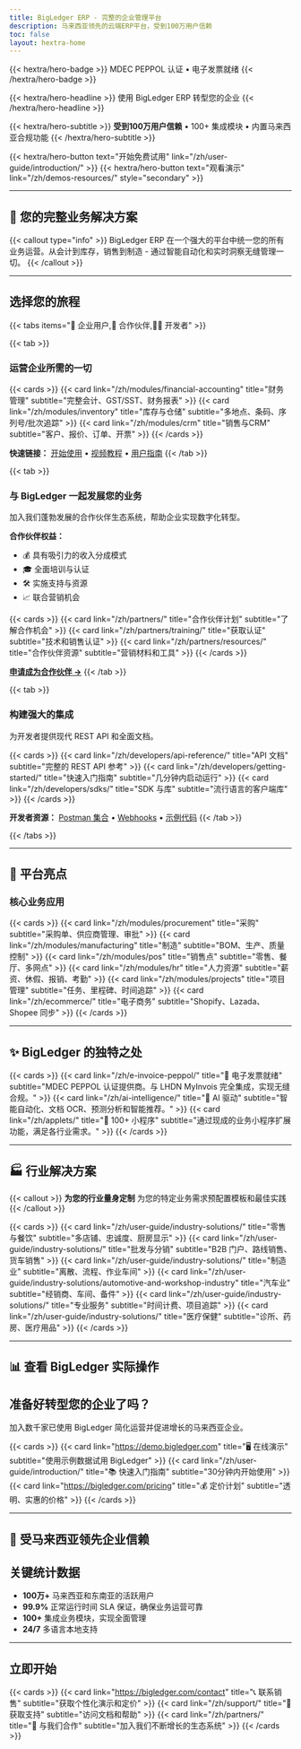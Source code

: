```yaml
---
title: BigLedger ERP - 完整的企业管理平台
description: 马来西亚领先的云端ERP平台，受到100万用户信赖
toc: false
layout: hextra-home
---
```


{{< hextra/hero-badge >}}
  MDEC PEPPOL 认证 • 电子发票就绪
{{< /hextra/hero-badge >}}

{{< hextra/hero-headline >}}
  使用 BigLedger ERP 转型您的企业
{{< /hextra/hero-headline >}}

{{< hextra/hero-subtitle >}}
  **受到100万用户信赖** • 100+ 集成模块 • 内置马来西亚合规功能
{{< /hextra/hero-subtitle >}}

{{< hextra/hero-button text="开始免费试用" link="/zh/user-guide/introduction/" >}}
{{< hextra/hero-button text="观看演示" link="/zh/demos-resources/" style="secondary" >}}

---

## 🎯 **您的完整业务解决方案**

{{< callout type="info" >}}
BigLedger ERP 在一个强大的平台中统一您的所有业务运营。从会计到库存，销售到制造 - 通过智能自动化和实时洞察无缝管理一切。
{{< /callout >}}

---

## **选择您的旅程**

{{< tabs items="🏢 企业用户,🤝 合作伙伴,👩‍💻 开发者" >}}

{{< tab >}}
### **运营企业所需的一切**

{{< cards >}}
  {{< card link="/zh/modules/financial-accounting" title="财务管理" subtitle="完整会计、GST/SST、财务报表" >}}
  {{< card link="/zh/modules/inventory" title="库存与仓储" subtitle="多地点、条码、序列号/批次追踪" >}}
  {{< card link="/zh/modules/crm" title="销售与CRM" subtitle="客户、报价、订单、开票" >}}
{{< /cards >}}

**快速链接：** [开始使用](/zh/user-guide/introduction/) • [视频教程](/zh/demos-resources/) • [用户指南](/zh/user-guide/)
{{< /tab >}}

{{< tab >}}
### **与 BigLedger 一起发展您的业务**

加入我们蓬勃发展的合作伙伴生态系统，帮助企业实现数字化转型。

**合作伙伴权益：**
- 💰 具有吸引力的收入分成模式
- 🎓 全面培训与认证
- 🛠️ 实施支持与资源
- 📈 联合营销机会

{{< cards >}}
  {{< card link="/zh/partners/" title="合作伙伴计划" subtitle="了解合作机会" >}}
  {{< card link="/zh/partners/training/" title="获取认证" subtitle="技术和销售认证" >}}
  {{< card link="/zh/partners/resources/" title="合作伙伴资源" subtitle="营销材料和工具" >}}
{{< /cards >}}

[**申请成为合作伙伴 →**](https://bigledger.com/partners)
{{< /tab >}}

{{< tab >}}
### **构建强大的集成**

为开发者提供现代 REST API 和全面文档。

{{< cards >}}
  {{< card link="/zh/developers/api-reference/" title="API 文档" subtitle="完整的 REST API 参考" >}}
  {{< card link="/zh/developers/getting-started/" title="快速入门指南" subtitle="几分钟内启动运行" >}}
  {{< card link="/zh/developers/sdks/" title="SDK 与库" subtitle="流行语言的客户端库" >}}
{{< /cards >}}

**开发者资源：** [Postman 集合](/zh/developers/postman/) • [Webhooks](/zh/developers/webhooks/) • [示例代码](https://github.com/bigledger)
{{< /tab >}}

{{< /tabs >}}

---

## **🚀 平台亮点**

### **核心业务应用**

{{< cards >}}
  {{< card link="/zh/modules/procurement" title="采购" subtitle="采购单、供应商管理、审批" >}}
  {{< card link="/zh/modules/manufacturing" title="制造" subtitle="BOM、生产、质量控制" >}}
  {{< card link="/zh/modules/pos" title="销售点" subtitle="零售、餐厅、多网点" >}}
  {{< card link="/zh/modules/hr" title="人力资源" subtitle="薪资、休假、报销、考勤" >}}
  {{< card link="/zh/modules/projects" title="项目管理" subtitle="任务、里程碑、时间追踪" >}}
  {{< card link="/zh/ecommerce/" title="电子商务" subtitle="Shopify、Lazada、Shopee 同步" >}}
{{< /cards >}}

---

## **✨ BigLedger 的独特之处**

{{< cards >}}
  {{< card link="/zh/e-invoice-peppol/" title="🧾 电子发票就绪" subtitle="MDEC PEPPOL 认证提供商。与 LHDN MyInvois 完全集成，实现无缝合规。" >}}
  {{< card link="/zh/ai-intelligence/" title="🤖 AI 驱动" subtitle="智能自动化、文档 OCR、预测分析和智能推荐。" >}}
  {{< card link="/zh/applets/" title="🧩 100+ 小程序" subtitle="通过现成的业务小程序扩展功能，满足各行业需求。" >}}
{{< /cards >}}

---

## **🏭 行业解决方案**

{{< callout >}}
**为您的行业量身定制**
为您的特定业务需求预配置模板和最佳实践
{{< /callout >}}

{{< cards >}}
  {{< card link="/zh/user-guide/industry-solutions/" title="零售与餐饮" subtitle="多店铺、忠诚度、厨房显示" >}}
  {{< card link="/zh/user-guide/industry-solutions/" title="批发与分销" subtitle="B2B 门户、路线销售、货车销售" >}}
  {{< card link="/zh/user-guide/industry-solutions/" title="制造业" subtitle="离散、流程、作业车间" >}}
  {{< card link="/zh/user-guide/industry-solutions/automotive-and-workshop-industry" title="汽车业" subtitle="经销商、车间、备件" >}}
  {{< card link="/zh/user-guide/industry-solutions/" title="专业服务" subtitle="时间计费、项目追踪" >}}
  {{< card link="/zh/user-guide/industry-solutions/" title="医疗保健" subtitle="诊所、药房、医疗用品" >}}
{{< /cards >}}

---

## **📊 查看 BigLedger 实际操作**

## 准备好转型您的企业了吗？

加入数千家已使用 BigLedger 简化运营并促进增长的马来西亚企业。

{{< cards >}}
  {{< card link="https://demo.bigledger.com" title="🖥️ 在线演示" subtitle="使用示例数据试用 BigLedger" >}}
  {{< card link="/zh/user-guide/introduction/" title="📚 快速入门指南" subtitle="30分钟内开始使用" >}}
  {{< card link="https://bigledger.com/pricing" title="💰 定价计划" subtitle="透明、实惠的价格" >}}
{{< /cards >}}

---

## **🌟 受马来西亚领先企业信赖**

## 关键统计数据

- **100万+** 马来西亚和东南亚的活跃用户
- **99.9%** 正常运行时间 SLA 保证，确保业务运营可靠
- **100+** 集成业务模块，实现全面管理
- **24/7** 多语言本地支持

---

## **立即开始**

{{< cards >}}
  {{< card link="https://bigledger.com/contact" title="📞 联系销售" subtitle="获取个性化演示和定价" >}}
  {{< card link="/zh/support/" title="💬 获取支持" subtitle="访问文档和帮助" >}}
  {{< card link="/zh/partners/" title="🤝 与我们合作" subtitle="加入我们不断增长的生态系统" >}}
{{< /cards >}}
